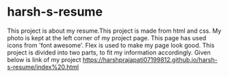 # harsh-s-resume
 This project is about my resume.This project is made from html and css. My photo is kept at the left corner of my project page.
This page has used icons from 'font awesome'. Flex is used to make my page look good. This project is divided into two parts, to fit my information accordingly.
Given below is link of my project
https://harshprajapati07199812.github.io/harsh-s-resume/index%20.html
